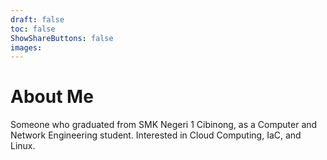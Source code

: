 ```yaml
---
draft: false
toc: false
ShowShareButtons: false
images:
---
```


# About Me

Someone who graduated from SMK Negeri 1 Cibinong, as a Computer and Network Engineering student. Interested in Cloud Computing, IaC, and Linux.

